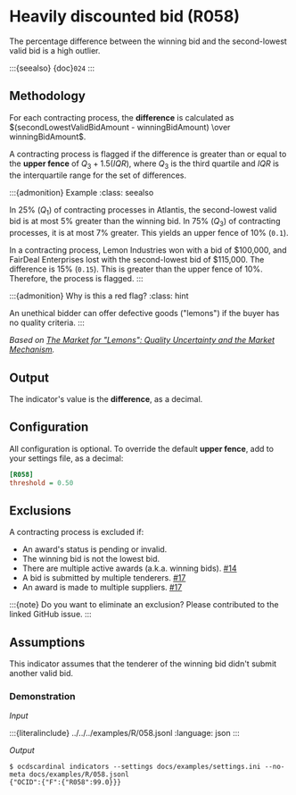 # Heavily discounted bid (R058)

The percentage difference between the winning bid and the second-lowest valid bid is a high outlier.

:::{seealso}
{doc}`024`
:::

## Methodology

For each contracting process, the **difference** is calculated as $(secondLowestValidBidAmount - winningBidAmount) \over winningBidAmount$.

A contracting process is flagged if the difference is greater than or equal to the **upper fence** of $Q_3 + 1.5(IQR)$, where $Q_3$ is the third quartile and $IQR$ is the interquartile range for the set of differences.

:::{admonition} Example
:class: seealso

In 25% ($Q_1$) of contracting processes in Atlantis, the second-lowest valid bid is at most 5% greater than the winning bid. In 75% ($Q_3$) of contracting processes, it is at most 7% greater. This yields an upper fence of 10% (`0.1`).

In a contracting process, Lemon Industries won with a bid of \$100,000, and FairDeal Enterprises lost with the second-lowest bid of \$115,000. The difference is 15% (`0.15`). This is greater than the upper fence of 10%. Therefore, the process is flagged.
:::

:::{admonition} Why is this a red flag?
:class: hint

An unethical bidder can offer defective goods ("lemons") if the buyer has no quality criteria.
:::

*Based on [The Market for "Lemons": Quality Uncertainty and the Market Mechanism](https://www.sfu.ca/~wainwrig/Econ400/akerlof.pdf).*

## Output

The indicator's value is the **difference**, as a decimal.

## Configuration

All configuration is optional. To override the default **upper fence**, add to your settings file, as a decimal:

```ini
[R058]
threshold = 0.50
```

## Exclusions

A contracting process is excluded if:

- An award's status is pending or invalid.
- The winning bid is not the lowest bid.
- There are multiple active awards (a.k.a. winning bids). [#14](https://github.com/open-contracting/cardinal-rs/issues/14)
- A bid is submitted by multiple tenderers. [#17](https://github.com/open-contracting/cardinal-rs/issues/17)
- An award is made to multiple suppliers. [#17](https://github.com/open-contracting/cardinal-rs/issues/17)

:::{note}
Do you want to eliminate an exclusion? Please contributed to the linked GitHub issue.
:::

## Assumptions

This indicator assumes that the tenderer of the winning bid didn't submit another valid bid.

### Demonstration

*Input*

:::{literalinclude} ../../../examples/R/058.jsonl
:language: json
:::

*Output*

```console
$ ocdscardinal indicators --settings docs/examples/settings.ini --no-meta docs/examples/R/058.jsonl
{"OCID":{"F":{"R058":99.0}}}

```
